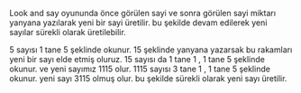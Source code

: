Look and say oyununda önce görülen sayi ve sonra görülen sayi miktarı yanyana yazılarak yeni bir sayi üretilir. bu şekilde devam edilerek yeni sayılar sürekli olarak üretilebilir.

5 sayısı 1 tane 5 şeklinde okunur. 
15 şeklinde yanyana yazarsak bu rakamları yeni bir sayı elde etmiş oluruz. 
15 sayısı da 1 tane 1 , 1 tane 5 şeklinde okunur. ve yeni sayımız 1115 olur.
1115 sayısı 3 tane 1 , 1 tane 5 şeklinde okunur. yeni sayı 
3115 olmuş olur. bu şekilde sürekli olarak yeni sayı üretilir.